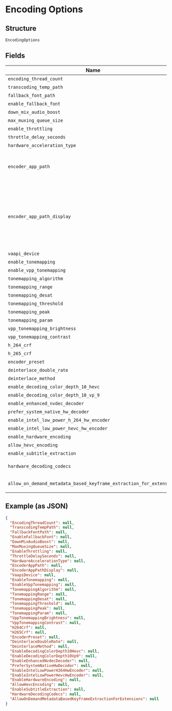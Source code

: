 
# Encoding Options

## Structure

`EncodingOptions`

## Fields

| Name | Type | Tags | Description |
|  --- | --- | --- | --- |
| `encoding_thread_count` | `int` | Optional | - |
| `transcoding_temp_path` | `string` | Optional | - |
| `fallback_font_path` | `string` | Optional | - |
| `enable_fallback_font` | `bool` | Optional | - |
| `down_mix_audio_boost` | `float` | Optional | - |
| `max_muxing_queue_size` | `int` | Optional | - |
| `enable_throttling` | `bool` | Optional | - |
| `throttle_delay_seconds` | `int` | Optional | - |
| `hardware_acceleration_type` | `string` | Optional | - |
| `encoder_app_path` | `string` | Optional | Gets or sets the FFmpeg path as set by the user via the UI. |
| `encoder_app_path_display` | `string` | Optional | Gets or sets the current FFmpeg path being used by the system and displayed on the transcode page. |
| `vaapi_device` | `string` | Optional | - |
| `enable_tonemapping` | `bool` | Optional | - |
| `enable_vpp_tonemapping` | `bool` | Optional | - |
| `tonemapping_algorithm` | `string` | Optional | - |
| `tonemapping_range` | `string` | Optional | - |
| `tonemapping_desat` | `float` | Optional | - |
| `tonemapping_threshold` | `float` | Optional | - |
| `tonemapping_peak` | `float` | Optional | - |
| `tonemapping_param` | `float` | Optional | - |
| `vpp_tonemapping_brightness` | `float` | Optional | - |
| `vpp_tonemapping_contrast` | `float` | Optional | - |
| `h_264_crf` | `int` | Optional | - |
| `h_265_crf` | `int` | Optional | - |
| `encoder_preset` | `string` | Optional | - |
| `deinterlace_double_rate` | `bool` | Optional | - |
| `deinterlace_method` | `string` | Optional | - |
| `enable_decoding_color_depth_10_hevc` | `bool` | Optional | - |
| `enable_decoding_color_depth_10_vp_9` | `bool` | Optional | - |
| `enable_enhanced_nvdec_decoder` | `bool` | Optional | - |
| `prefer_system_native_hw_decoder` | `bool` | Optional | - |
| `enable_intel_low_power_h_264_hw_encoder` | `bool` | Optional | - |
| `enable_intel_low_power_hevc_hw_encoder` | `bool` | Optional | - |
| `enable_hardware_encoding` | `bool` | Optional | - |
| `allow_hevc_encoding` | `bool` | Optional | - |
| `enable_subtitle_extraction` | `bool` | Optional | - |
| `hardware_decoding_codecs` | `List of string` | Optional | - |
| `allow_on_demand_metadata_based_keyframe_extraction_for_extensions` | `List of string` | Optional | - |

## Example (as JSON)

```json
{
  "EncodingThreadCount": null,
  "TranscodingTempPath": null,
  "FallbackFontPath": null,
  "EnableFallbackFont": null,
  "DownMixAudioBoost": null,
  "MaxMuxingQueueSize": null,
  "EnableThrottling": null,
  "ThrottleDelaySeconds": null,
  "HardwareAccelerationType": null,
  "EncoderAppPath": null,
  "EncoderAppPathDisplay": null,
  "VaapiDevice": null,
  "EnableTonemapping": null,
  "EnableVppTonemapping": null,
  "TonemappingAlgorithm": null,
  "TonemappingRange": null,
  "TonemappingDesat": null,
  "TonemappingThreshold": null,
  "TonemappingPeak": null,
  "TonemappingParam": null,
  "VppTonemappingBrightness": null,
  "VppTonemappingContrast": null,
  "H264Crf": null,
  "H265Crf": null,
  "EncoderPreset": null,
  "DeinterlaceDoubleRate": null,
  "DeinterlaceMethod": null,
  "EnableDecodingColorDepth10Hevc": null,
  "EnableDecodingColorDepth10Vp9": null,
  "EnableEnhancedNvdecDecoder": null,
  "PreferSystemNativeHwDecoder": null,
  "EnableIntelLowPowerH264HwEncoder": null,
  "EnableIntelLowPowerHevcHwEncoder": null,
  "EnableHardwareEncoding": null,
  "AllowHevcEncoding": null,
  "EnableSubtitleExtraction": null,
  "HardwareDecodingCodecs": null,
  "AllowOnDemandMetadataBasedKeyframeExtractionForExtensions": null
}
```

